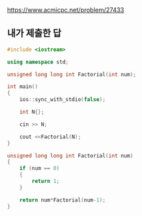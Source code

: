 https://www.acmicpc.net/problem/27433

내가 제출한 답
---------------
```cpp
#include <iostream>

using namespace std;

unsigned long long int Factorial(int num);

int main()
{
    ios::sync_with_stdio(false);

    int N{};

    cin >> N;

    cout <<Factorial(N);
}

unsigned long long int Factorial(int num)
{
    if (num == 0)
    {
        return 1;
    }

    return num*Factorial(num-1);
}
```
